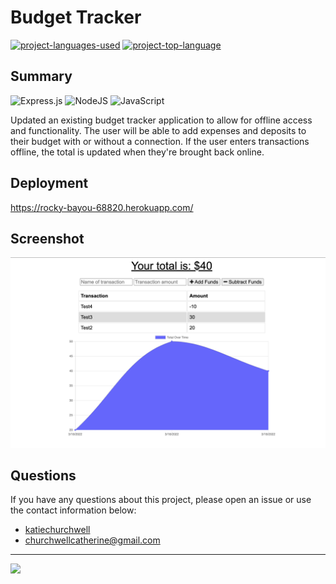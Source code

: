 # Budget Tracker
  [![project-languages-used](https://img.shields.io/github/languages/count/katiechurchwell/readme-generator?color=important)](https://github.com/katiechurchwell/readme-generator)
  [![project-top-language](https://img.shields.io/github/languages/top/katiechurchwell/readme-generator?color=blueviolet)](https://github.com/katiechurchwell/readme-generator)


## Summary
![Express.js](https://img.shields.io/badge/express.js-%23404d59.svg?style=flat&logo=express&logoColor=%2361DAFB)
![NodeJS](https://img.shields.io/badge/node.js-6DA55F?style=flat&logo=node.js&logoColor=white)
![JavaScript](https://img.shields.io/badge/JavaScript_ES6-%23323330.svg?style=flat&logo=javascript&logoColor=%23F7DF1E)

Updated an existing budget tracker application to allow for offline access and functionality. The user will be able to add expenses and deposits to their budget with or without a connection. If the user enters transactions offline, the total is updated when they're brought back online.

## Deployment
https://rocky-bayou-68820.herokuapp.com/
## Screenshot
![Screenshot of Budget Tracker](./screenshot.png)

## Questions
  If you have any questions about this project, please open an issue or use the contact information below:
  * [katiechurchwell](https://www.github.com/katiechurchwell)
  * [churchwellcatherine@gmail.com](mailto:churchwellcatherine@gmail.com)


---
  ![](https://img.shields.io/badge/license-MIT-blue)